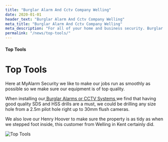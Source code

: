 ```yaml
---
title: "Burglar Alarm And Cctv Company Welling"
date: 2020-01-01
header_text: "Burglar Alarm And Cctv Company Welling"
meta_title: "Burglar Alarm And Cctv Company Welling"
meta_description: "For all of your home and business security. Burglar Alarm Servicing, Burglar Alarm Installation, Alarm Battery and CCTV. Call 020 8302 4065 or email us."
permalink: "/news/top-tools/"
---
```


#### Top Tools

# Top Tools

Here at MyAlarm Security we like to make our jobs run as smoothly as possible so we make sure our equipment is of top quality.

When installing our[ Burglar Alarms or CCTV Systems ](../categories/special-offers.php.html)we find that having good quality SDS and HSS drills are a must, we could be drilling any size hole from a 2.5m pilot hole right up to 30mm flush cameras.

We also love our Henry Hoover to make sure the property is as tidy as when we stepped foot inside, this customer from Welling in Kent certainly did.

![Top Tools](https://res.cloudinary.com/kbs/image/upload/xghbktdkt2pnyjskagpa.jpg)